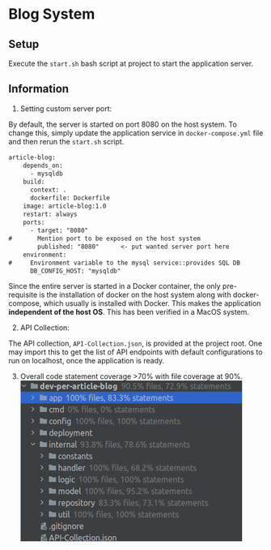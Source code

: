 # Blog System

## Setup
Execute the `start.sh` bash script at project to start the application server.

## Information
1. Setting custom server port:

By default, the server is started on port 8080 on the host system.
To change this, simply update the application service in `docker-compose.yml` file and then rerun the `start.sh` script.
```
article-blog:
    depends_on:
      - mysqldb
    build:
      context: .
      dockerfile: Dockerfile
    image: article-blog:1.0
    restart: always
    ports:
      - target: "8080"
#       Mention port to be exposed on the host system
        published: "8080"      <- put wanted server port here
    environment:
#     Environment variable to the mysql service::provides SQL DB
      DB_CONFIG_HOST: "mysqldb"
```

Since the entire server is started in a Docker container, the only pre-requisite is the installation of docker on the host system along with docker-compose, which usually is installed with Docker.
This makes the application **independent of the host OS**. This has been verified in a MacOS system.

2. API Collection:

The API collection, `API-Collection.json`, is provided at the project root. One may import this to get the list of API endpoints with default configurations to run on localhost, once the application is ready.

3. Overall code statement coverage >70% with file coverage at 90%.
![Alt text](./coverage.png?raw=true "Code Coverage")
